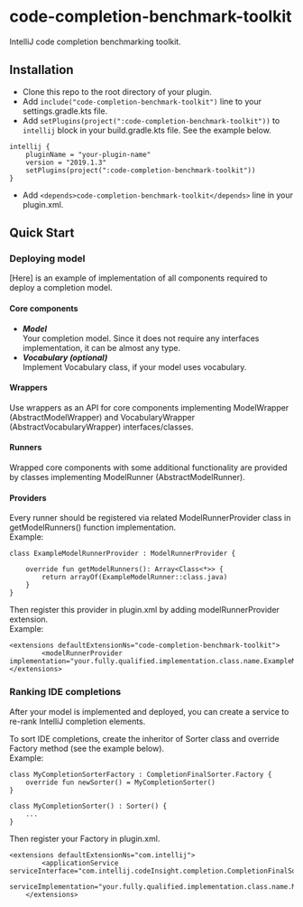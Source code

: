 # code-completion-benchmark-toolkit
IntelliJ code completion benchmarking toolkit.
## Installation
* Clone this repo to the root directory of your plugin.
* Add `include("code-completion-benchmark-toolkit")` line to your settings.gradle.kts file.
* Add `setPlugins(project(":code-completion-benchmark-toolkit"))` to `intellij` block in your build.gradle.kts file. See the example below.
```
intellij {
    pluginName = "your-plugin-name"
    version = "2019.1.3"
    setPlugins(project(":code-completion-benchmark-toolkit"))
}
```
* Add  `<depends>code-completion-benchmark-toolkit</depends>` line in your plugin.xml.
## Quick Start
### Deploying model
[Here] is an example of implementation of all components required to deploy a completion model.
#### Core components
* ***Model***\
  Your completion model. Since it does not require any interfaces implementation, it can be almost any type.
* ***Vocabulary (optional)***\
  Implement Vocabulary class, if your model uses vocabulary.
#### Wrappers
Use wrappers as an API for core components implementing ModelWrapper (AbstractModelWrapper)
and VocabularyWrapper (AbstractVocabularyWrapper) interfaces/classes.
#### Runners
Wrapped core components with some additional functionality are provided by classes implementing ModelRunner (AbstractModelRunner).
#### Providers
Every runner should be registered via related ModelRunnerProvider class in getModelRunners() function implementation.\
Example:
```
class ExampleModelRunnerProvider : ModelRunnerProvider {

    override fun getModelRunners(): Array<Class<*>> {
        return arrayOf(ExampleModelRunner::class.java)
    }
}
```
Then register this provider in plugin.xml by adding modelRunnerProvider extension.\
Example:
```
<extensions defaultExtensionNs="code-completion-benchmark-toolkit">
        <modelRunnerProvider implementation="your.fully.qualified.implementation.class.name.ExampleModelRunnerProvider"/>
</extensions>
```
### Ranking IDE completions
After your model is implemented and deployed, you can create a service to re-rank IntelliJ completion elements.

To sort IDE completions, create the inheritor of Sorter class and override Factory method (see the example below).\
Example:
```
class MyCompletionSorterFactory : CompletionFinalSorter.Factory {
    override fun newSorter() = MyCompletionSorter()
}

class MyCompletionSorter() : Sorter() { 
    ... 
}
```
Then register your Factory in plugin.xml.
```
<extensions defaultExtensionNs="com.intellij">
        <applicationService serviceInterface="com.intellij.codeInsight.completion.CompletionFinalSorter$Factory"
                            serviceImplementation="your.fully.qualified.implementation.class.name.MyCompletionSorterFactory"/>
    </extensions>
```